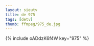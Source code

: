 ```yaml
--- 
layout: sieutv
title: de 975
tags: [detv]
thumb: ffmpeg/975_de.jpg
---
```

{% include oADdzK6f4W key="975" %} 
